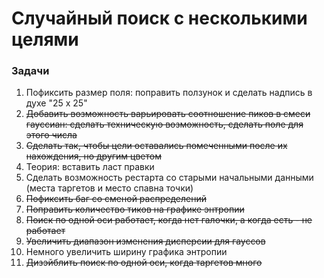# Случайный поиск с несколькими целями

### Задачи
1) Пофиксить размер поля: поправить ползунок и сделать надпись в духе "25 x 25"
2) ~~Добавить возможность варьировать соотношение пиков в смеси гауссиан: сделать техническую возможность, сделать поле для этого числа~~
3) ~~Сделать так, чтобы цели оставались помеченными после их нахождения, но другим цветом~~
4) Теория: вставить ласт правки
5) Сделать возможность рестарта со старыми начальными данными (места таргетов и место спавна точки)
6) ~~Пофиксить баг со сменой распределений~~
7) ~~Поправить количество тиков на графике энтропии~~
8) ~~Поиск по одной оси работает, когда нет галочки, а когда есть - не работает~~
9) ~~Увеличить диапазон изменения дисперсии для гауссов~~
10) Немного увеличить ширину графика энтропии
11) ~~Дизэйблить поиск по одной оси, когда таргетов много~~

